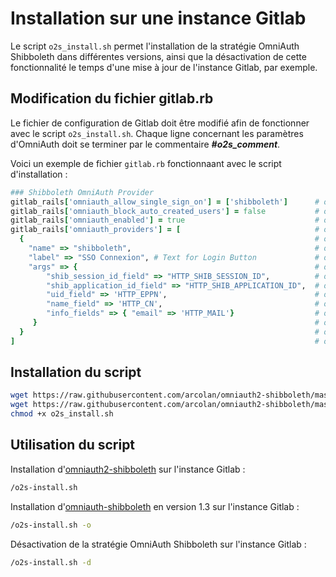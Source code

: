 # Installation sur une instance Gitlab

Le script `o2s_install.sh` permet l'installation de la stratégie OmniAuth Shibboleth dans différentes versions, ainsi que la désactivation de cette fonctionnalité le temps d'une mise à jour de l'instance Gitlab, par exemple.

## Modification du fichier gitlab.rb

Le fichier de configuration de Gitlab doit être modifié afin de fonctionner avec le script `o2s_install.sh`. Chaque ligne concernant les paramètres d'OmniAuth doit se terminer par le commentaire ***#o2s_comment***.

Voici un exemple de fichier `gitlab.rb` fonctionnaant avec le script d'installation :

```ruby
### Shibboleth OmniAuth Provider
gitlab_rails['omniauth_allow_single_sign_on'] = ['shibboleth']      # o2s_comment
gitlab_rails['omniauth_block_auto_created_users'] = false           # o2s_comment
gitlab_rails['omniauth_enabled'] = true                             # o2s_comment
gitlab_rails['omniauth_providers'] = [                              # o2s_comment
  {                                                                 # o2s_comment
    "name" => "shibboleth",                                         # o2s_comment
    "label" => "SSO Connexion", # Text for Login Button             # o2s_comment
    "args" => {                                                     # o2s_comment
        "shib_session_id_field" => "HTTP_SHIB_SESSION_ID",          # o2s_comment
        "shib_application_id_field" => "HTTP_SHIB_APPLICATION_ID",  # o2s_comment
        "uid_field" => 'HTTP_EPPN',                                 # o2s_comment
        "name_field" => 'HTTP_CN',                                  # o2s_comment
        "info_fields" => { "email" => 'HTTP_MAIL'}                  # o2s_comment
     }                                                              # o2s_comment
  }                                                                 # o2s_comment
]                                                                   # o2s_comment
```

## Installation du script

```bash
wget https://raw.githubusercontent.com/arcolan/omniauth2-shibboleth/master/gitlab/o2s-install.sh
wget https://raw.githubusercontent.com/arcolan/omniauth2-shibboleth/master/gitlab/shibboleth_64.png
chmod +x o2s_install.sh
```

## Utilisation du script

Installation d'[omniauth2-shibboleth](https://github.com/arcolan/omniauth2-shibboleth/) sur l'instance Gitlab :

```bash
/o2s-install.sh
```

Installation d'[omniauth-shibboleth](https://github.com/toyokazu/omniauth-shibboleth) en version 1.3 sur l'instance Gitlab :

```bash
/o2s-install.sh -o
```

Désactivation de la stratégie OmniAuth Shibboleth sur l'instance Gitlab :

```bash
/o2s-install.sh -d
```
